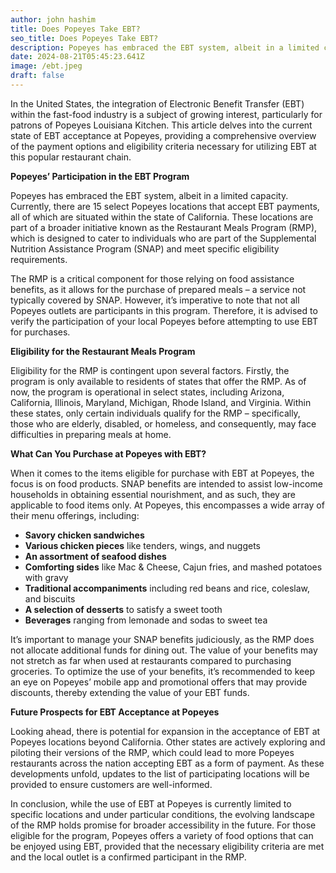 ```yaml
---
author: john hashim
title: Does Popeyes Take EBT?
seo_title: Does Popeyes Take EBT?
description: Popeyes has embraced the EBT system, albeit in a limited capacity.
date: 2024-08-21T05:45:23.641Z
image: /ebt.jpeg
draft: false
---
```

In the United States, the integration of Electronic Benefit Transfer (EBT) within the fast-food industry is a subject of growing interest, particularly for patrons of Popeyes Louisiana Kitchen. This article delves into the current state of EBT acceptance at Popeyes, providing a comprehensive overview of the payment options and eligibility criteria necessary for utilizing EBT at this popular restaurant chain.

**Popeyes’ Participation in the EBT Program**

Popeyes has embraced the EBT system, albeit in a limited capacity. Currently, there are 15 select Popeyes locations that accept EBT payments, all of which are situated within the state of California. These locations are part of a broader initiative known as the Restaurant Meals Program (RMP), which is designed to cater to individuals who are part of the Supplemental Nutrition Assistance Program (SNAP) and meet specific eligibility requirements.

The RMP is a critical component for those relying on food assistance benefits, as it allows for the purchase of prepared meals – a service not typically covered by SNAP. However, it’s imperative to note that not all Popeyes outlets are participants in this program. Therefore, it is advised to verify the participation of your local Popeyes before attempting to use EBT for purchases.

**Eligibility for the Restaurant Meals Program**

Eligibility for the RMP is contingent upon several factors. Firstly, the program is only available to residents of states that offer the RMP. As of now, the program is operational in select states, including Arizona, California, Illinois, Maryland, Michigan, Rhode Island, and Virginia. Within these states, only certain individuals qualify for the RMP – specifically, those who are elderly, disabled, or homeless, and consequently, may face difficulties in preparing meals at home.

**What Can You Purchase at Popeyes with EBT?**

When it comes to the items eligible for purchase with EBT at Popeyes, the focus is on food products. SNAP benefits are intended to assist low-income households in obtaining essential nourishment, and as such, they are applicable to food items only. At Popeyes, this encompasses a wide array of their menu offerings, including:

* **Savory chicken sandwiches**
* **Various chicken pieces** like tenders, wings, and nuggets
* **An assortment of seafood dishes**
* **Comforting sides** like Mac & Cheese, Cajun fries, and mashed potatoes with gravy
* **Traditional accompaniments** including red beans and rice, coleslaw, and biscuits
* **A selection of desserts** to satisfy a sweet tooth
* **Beverages** ranging from lemonade and sodas to sweet tea

It’s important to manage your SNAP benefits judiciously, as the RMP does not allocate additional funds for dining out. The value of your benefits may not stretch as far when used at restaurants compared to purchasing groceries. To optimize the use of your benefits, it’s recommended to keep an eye on Popeyes’ mobile app and promotional offers that may provide discounts, thereby extending the value of your EBT funds.

**Future Prospects for EBT Acceptance at Popeyes**

Looking ahead, there is potential for expansion in the acceptance of EBT at Popeyes locations beyond California. Other states are actively exploring and piloting their versions of the RMP, which could lead to more Popeyes restaurants across the nation accepting EBT as a form of payment. As these developments unfold, updates to the list of participating locations will be provided to ensure customers are well-informed.

In conclusion, while the use of EBT at Popeyes is currently limited to specific locations and under particular conditions, the evolving landscape of the RMP holds promise for broader accessibility in the future. For those eligible for the program, Popeyes offers a variety of food options that can be enjoyed using EBT, provided that the necessary eligibility criteria are met and the local outlet is a confirmed participant in the RMP.